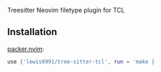 Treesitter Neovim filetype plugin for TCL

## Installation

[packer.nvim]:
```lua
use {'lewis6991/tree-sitter-tcl', run = 'make }
```

[packer.nvim]: https://github.com/wbthomason/packer.nvim
